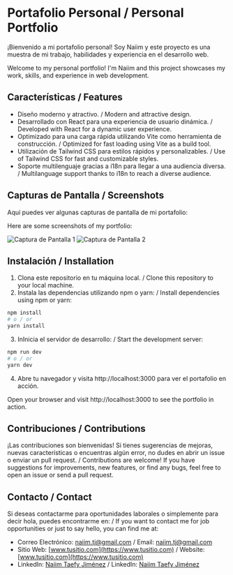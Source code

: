 # Portafolio Personal / Personal Portfolio

¡Bienvenido a mi portafolio personal! Soy Naiim y este proyecto es una muestra de mi trabajo, habilidades y experiencia en el desarrollo web.

Welcome to my personal portfolio! I'm Naiim and this project showcases my work, skills, and experience in web development.

## Características / Features

- Diseño moderno y atractivo. / Modern and attractive design.
- Desarrollado con React para una experiencia de usuario dinámica. / Developed with React for a dynamic user experience.
- Optimizado para una carga rápida utilizando Vite como herramienta de construcción. / Optimized for fast loading using Vite as a build tool.
- Utilización de Tailwind CSS para estilos rápidos y personalizables. / Use of Tailwind CSS for fast and customizable styles.
- Soporte multilenguaje gracias a i18n para llegar a una audiencia diversa. / Multilanguage support thanks to i18n to reach a diverse audience.

## Capturas de Pantalla / Screenshots

Aquí puedes ver algunas capturas de pantalla de mi portafolio:

Here are some screenshots of my portfolio:

![Captura de Pantalla 1](/screenshots/screenshot1.png)
![Captura de Pantalla 2](/screenshots/screenshot2.png)

## Instalación / Installation

1. Clona este repositorio en tu máquina local. / Clone this repository to your local machine.
2. Instala las dependencias utilizando npm o yarn: / Install dependencies using npm or yarn:

```bash
npm install
# o / or
yarn install
```

3. InInicia el servidor de desarrollo: / Start the development server:

```bash
npm run dev
# o / or
yarn dev
```

4. Abre tu navegador y visita http://localhost:3000 para ver el portafolio en acción.

Open your browser and visit http://localhost:3000 to see the portfolio in action.

## Contribuciones / Contributions

¡Las contribuciones son bienvenidas! Si tienes sugerencias de mejoras, nuevas características o encuentras algún error, no dudes en abrir un issue o enviar un pull request. / Contributions are welcome! If you have suggestions for improvements, new features, or find any bugs, feel free to open an issue or send a pull request.

## Contacto / Contact

Si deseas contactarme para oportunidades laborales o simplemente para decir hola, puedes encontrarme en: / If you want to contact me for job opportunities or just to say hello, you can find me at:

- Correo Electrónico: naiim.tj@gmail.com / Email: naiim.tj@gmail.com
- Sitio Web: [www.tusitio.com](https://www.tusitio.com) / Website: [www.tusitio.com](https://www.tusitio.com)
- LinkedIn: [Naiim Taefy Jiménez](https://linkedin.com/in/naiim-taefy-jimenez) / LinkedIn: [Naiim Taefy Jiménez](https://linkedin.com/in/naiim-taefy-jimenez)
